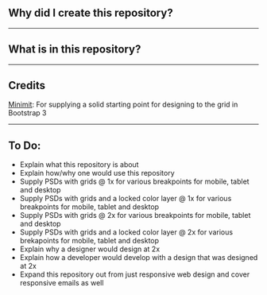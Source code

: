 ## Why did I create this repository?

----

## What is in this repository?

----

## Credits
[Minimit](http://www.minimit.com/articles/tips-resources/bootstrap-3-responsive-grid-psd-templates): For supplying a solid starting point for designing to the grid in Bootstrap 3  

----

## To Do:  
- Explain what this repository is about  
- Explain how/why one would use this repository  
- Supply PSDs with grids @ 1x for various breakpoints for mobile, tablet and desktop
- Supply PSDs with grids and a locked color layer @ 1x for  various breakpoints for mobile, tablet and desktop  
- Supply PSDs with grids @ 2x for various breakpoints for mobile, tablet and desktop  
- Supply PSDs with grids and a locked color layer @ 2x for various brekapoints for mobile, tablet and desktop  
- Explain why a designer would design at 2x  
- Explain how a developer would develop with a design that was designed at 2x  
- Expand this repository out from just responsive web design and cover responsive emails as well
